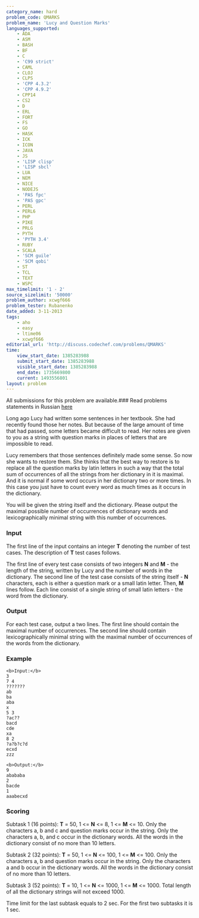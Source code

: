 ```yaml
---
category_name: hard
problem_code: QMARKS
problem_name: 'Lucy and Question Marks'
languages_supported:
    - ADA
    - ASM
    - BASH
    - BF
    - C
    - 'C99 strict'
    - CAML
    - CLOJ
    - CLPS
    - 'CPP 4.3.2'
    - 'CPP 4.9.2'
    - CPP14
    - CS2
    - D
    - ERL
    - FORT
    - FS
    - GO
    - HASK
    - ICK
    - ICON
    - JAVA
    - JS
    - 'LISP clisp'
    - 'LISP sbcl'
    - LUA
    - NEM
    - NICE
    - NODEJS
    - 'PAS fpc'
    - 'PAS gpc'
    - PERL
    - PERL6
    - PHP
    - PIKE
    - PRLG
    - PYTH
    - 'PYTH 3.4'
    - RUBY
    - SCALA
    - 'SCM guile'
    - 'SCM qobi'
    - ST
    - TCL
    - TEXT
    - WSPC
max_timelimit: '1 - 2'
source_sizelimit: '50000'
problem_author: xcwgf666
problem_tester: Rubanenko
date_added: 3-11-2013
tags:
    - aho
    - easy
    - ltime06
    - xcwgf666
editorial_url: 'http://discuss.codechef.com/problems/QMARKS'
time:
    view_start_date: 1385283988
    submit_start_date: 1385283988
    visible_start_date: 1385283988
    end_date: 1735669800
    current: 1493556801
layout: problem
---
```

All submissions for this problem are available.###  Read problems statements in Russian [here](http://www.codechef.com/download/translated/LTIME06/russian/QMARKS.pdf)

Long ago Lucy had written some sentences in her textbook. She had recently found those her notes. But because of the large amount of time that had passed, some letters became difficult to read. Her notes are given to you as a string with question marks in places of letters that are impossible to read.

Lucy remembers that those sentences definitely made some sense. So now she wants to restore them. She thinks that the best way to restore is to replace all the question marks by latin letters in such a way that the total sum of occurrences of all the strings from her dictionary in it is maximal. And it is normal if some word occurs in her dictionary two or more times. In this case you just have to count every word as much times as it occurs in the dictionary.

You will be given the string itself and the dictionary. Please output the maximal possible number of occurrences of dictionary words and lexicographically minimal string with this number of occurrences.

### Input

The first line of the input contains an integer **T** denoting the number of test cases. The description of **T** test cases follows.

The first line of every test case consists of two integers **N** and **M** - the length of the string, written by Lucy and the number of words in the dictionary. The second line of the test case consists of the string itself - **N** characters, each is either a question mark or a small latin letter.
Then, **M** lines follow. Each line consist of a single string of small latin letters - the word from the dictionary.

### Output

For each test case, output a two lines. The first line should contain the maximal number of occurrences. The second line should contain lexicographically minimal string with the maximal number of occurrences of the words from the dictionary.

### Example

```
<b>Input:</b>
3
7 4
???????
ab
ba
aba
x
5 3
?ac??
bacd
cde
xa
8 2
?a?b?c?d
ecxd
zzz

<b>Output:</b>
9
abababa
2
bacde
1
aaabecxd

```
### Scoring

Subtask 1 (16 points): **T** = 50, 1 <= **N** <= 8, 1 <= **M** <= 10. Only the characters a, b and c and question marks occur in the string. Only the characters a, b, and c occur in the dictionary words. All the words in the dictionary consist of no more than 10 letters.

Subtask 2 (32 points): **T** = 50, 1 <= **N** <= 100, 1 <= **M** <= 100. Only the characters a, b and question marks occur in the string. Only the characters a and b occur in the dictionary words. All the words in the dictionary consist of no more than 10 letters.

Subtask 3 (52 points): **T** = 10, 1 <= **N** <= 1000, 1 <= **M** <= 1000. Total length of all the dictionary strings will not exceed 1000.

Time limit for the last subtask equals to 2 sec. For the first two subtasks it is 1 sec.